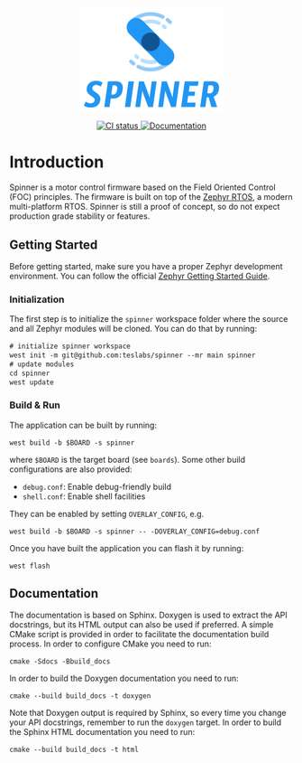 <p align="center">
  <img width="256" src="./docs/_static/images/logo.svg" alt="Vertigo">
</p>
<p align="center">
  <a href="https://github.com/teslabs/spinner/actions/workflows/build.yml">
    <img src="https://github.com/teslabs/spinner/actions/workflows/build.yml/badge.svg" alt="CI status">
  </a>
  <a href="https://teslabs.github.io/spinner">
    <img src="https://img.shields.io/static/v1.svg?label=latest&message=documentation&color=blue)" alt="Documentation">
  </a>
</p>

# Introduction

Spinner is a motor control firmware based on the Field Oriented Control (FOC)
principles. The firmware is built on top of the [Zephyr RTOS](https://zephyrproject.org),
a modern multi-platform RTOS. Spinner is still a proof of concept, so do not
expect production grade stability or features.

## Getting Started

Before getting started, make sure you have a proper Zephyr development
environment. You can follow the official
[Zephyr Getting Started Guide](https://docs.zephyrproject.org/latest/getting_started/index.html).

### Initialization

The first step is to initialize the `spinner` workspace folder where the
source and all Zephyr modules will be cloned. You can do that by running:

```shell
# initialize spinner workspace
west init -m git@github.com:teslabs/spinner --mr main spinner
# update modules
cd spinner
west update
```

### Build & Run

The application can be built by running:

```shell
west build -b $BOARD -s spinner
```

where `$BOARD` is the target board (see `boards`). Some other build
configurations are also provided:

- `debug.conf`: Enable debug-friendly build
- `shell.conf`: Enable shell facilities

They can be enabled by setting `OVERLAY_CONFIG`, e.g.

```shell
west build -b $BOARD -s spinner -- -DOVERLAY_CONFIG=debug.conf
```

Once you have built the application you can flash it by running:

```shell
west flash
```

## Documentation

The documentation is based on Sphinx. Doxygen is used to extract the API
docstrings, but its HTML output can also be used if preferred. A simple CMake
script is provided in order to facilitate the documentation build process. In
order to configure CMake you need to run:

```shell
cmake -Sdocs -Bbuild_docs
```

In order to build the Doxygen documentation you need to run:

```shell
cmake --build build_docs -t doxygen
```

Note that Doxygen output is required by Sphinx, so every time you change your
API docstrings, remember to run the `doxygen` target. In order to build the
Sphinx HTML documentation you need to run:

```shell
cmake --build build_docs -t html
```
